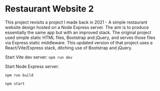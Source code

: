 # Restaurant Website 2

This project revisits a project I made back in 2021 - A simple restaurant website design hosted on a Node Express server. The aim is to produce essentially the same app but with an improved stack. The original project used simple static HTML files, Bootstrap and jQuery, and serves those files via Express static middleware. This updated version of that project uses a React/Vite/Express stack, ditching use of Bootstrap and jQuery.

Start Vite dev server: `npm run dev`

Start Node Express server:

`npm run build`

`npm start`